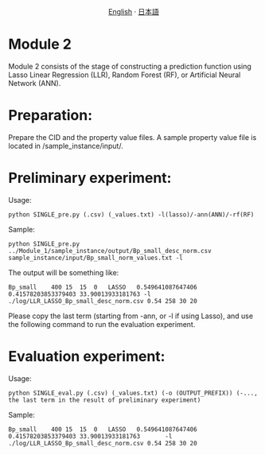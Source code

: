 <p align="center">
  <a href="/multimodel/src/Module_2/README.md">English</a>
  ·
  <a href="/multimodel/src/Module_2/README_jp.md">日本語</a>
</p>


# Module 2

Module 2 consists of the stage of constructing a prediction function using Lasso Linear Regression (LLR), Random Forest (RF), or Artificial Neural Network (ANN).

# Preparation:

Prepare the CID and the property value files. A sample property value file is located in /sample_instance/input/.

# Preliminary experiment:

Usage:

	python SINGLE_pre.py (.csv) (_values.txt) -l(lasso)/-ann(ANN)/-rf(RF)
Sample:

	python SINGLE_pre.py ../Module_1/sample_instance/output/Bp_small_desc_norm.csv sample_instance/input/Bp_small_norm_values.txt -l


The output will be something like:

```
Bp_small	400	15	15	0	LASSO	0.549641087647406	0.41578203853379403	33.90013933181763 -l ./log/LLR_LASSO_Bp_small_desc_norm.csv 0.54 258 30 20
```

Please copy the last term (starting from -ann, or -l if using Lasso), and use the following command to run the evaluation experiment.

# Evaluation experiment:
Usage:
  
	python SINGLE_eval.py (.csv) (_values.txt) (-o (OUTPUT_PREFIX)) (-..., the last term in the result of preliminary experiment)
Sample:

	Bp_small	400	15	15	0	LASSO	0.549641087647406	0.41578203853379403	33.90013933181763		-l ./log/LLR_LASSO_Bp_small_desc_norm.csv 0.54 258 30 20

